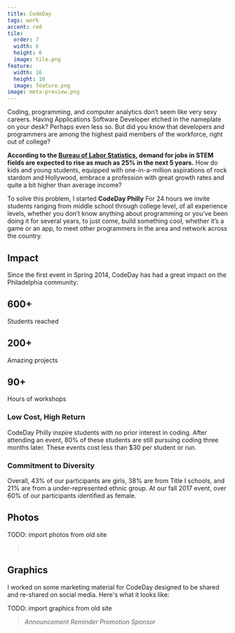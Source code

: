 ```yaml
---
title: CodeDay
tags: work
accent: red
tile:
  order: 7
  width: 6
  height: 6
  image: tile.png
feature:
  width: 16
  height: 10
  image: feature.png
image: meta-preview.png
---
```


Coding, programming, and computer analytics don’t seem like very sexy careers. Having Applications Software Developer etched in the nameplate on your desk? Perhaps even less so. But did you know that developers and programmers are among the highest paid members of the workforce, right out of college?

**According to the [Bureau of Labor Statistics](http://www.itworld.com/article/2945674/careers/computer-science-students-are-in-demand-and-they-know-it.html), demand for jobs in STEM fields are expected to rise as much as 25% in the next 5 years.** How do kids and young students, equipped with one-in-a-million aspirations of rock stardom and Hollywood, embrace a profession with great growth rates and quite a bit higher than average income?

To solve this problem, I started **CodeDay Philly** For 24 hours we invite students ranging from middle school through college level, of all experience levels, whether you don’t know anything about programming or you’ve been doing it for several years, to just come, build something cool, whether it’s a game or an app, to meet other programmers in the area and network across the country.

## Impact

Since the first event in Spring 2014, CodeDay has had a great impact on the Philadelphia community:

<grid column-count="3" phone-column-count="1">
	<div class="brick accent-bg">
		<h2>600+</h2>
		<p class="lead">Students reached</p>
	</div>
	<div class="brick accent-bg">
		<h2>200+</h2>
		<p class="lead">Amazing projects</p>
	</div>
	<div class="brick accent-bg">
		<h2>90+</h2>
		<p class="lead">Hours of workshops</p>
	</div>
</grid>

### Low Cost, High Return

CodeDay Philly inspire students with no prior interest in coding. After attending an event, 80% of these students are still pursuing coding three months later. These events cost  less than $30 per student or run.

### Commitment to Diversity

Overall, 43% of our participants are girls, 38% are from Title I schools, and 21% are from a under-represented ethnic group. At our fall 2017 event, over 60% of our participants identified as female.

## Photos

TODO: import photos from old site

<blockquote class="text-center">
	<row>
		<column class=""><img src="{{ site.baseurl }}/media/codeday/phl-f2014code.jpg" alt=""></column>
		<column class=""><img src="{{ site.baseurl }}/media/codeday/phl-f2014kickoff.jpg" alt=""></column>
		<column class=""><img src="{{ site.baseurl }}/media/codeday/phl-s2015selfie.jpg" alt=""></column>
	</row>
	<row>
		<column class="no-margin-bottom"><img src="{{ site.baseurl }}/media/codeday/phl-f2017event.png" alt=""></column>
		<column class="no-margin-bottom"><img src="{{ site.baseurl }}/media/codeday/phl-f2015mentors.jpg" alt=""></column>
	</row>
</blockquote>

## Graphics

I worked on some marketing material for CodeDay designed to be shared and re-shared on social media. Here's what it looks like:

TODO: import graphics from old site

<blockquote class="accent-light-bg text-center">
	<row>
		<column class="no-margin-bottom"><i>Announcement</i><img src="{{ site.baseurl }}/media/codeday/promo-back.png" alt=""></column>
		<column class="no-margin-bottom"><i>Reminder</i><img src="{{ site.baseurl }}/media/codeday/promo-code.png" alt=""></column>
	</row>
	<row>
		<column class="no-margin-bottom"><i>Promotion</i><img src="{{ site.baseurl }}/media/codeday/promo-poster.png" alt=""></column>
		<column class="no-margin-bottom"><i>Sponsor</i><img src="{{ site.baseurl }}/media/codeday/promo-sponsor.png" alt=""></column>
	</row>
</blockquote>
